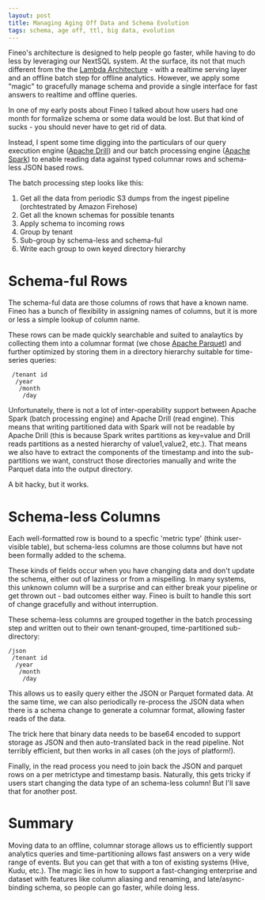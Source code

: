 ```yaml
---
layout: post
title: Managing Aging Off Data and Schema Evolution
tags: schema, age off, ttl, big data, evolution
---
```


Fineo's architecture is designed to help people go faster, while having to do less by leveraging our NextSQL system. At the surface, its not that much different from the the [Lambda Architecture] - with a realtime serving layer and an offline batch step for offline analytics. However, we apply some "magic" to gracefully manage schema and provide a single interface for fast answers to realtime and offline queries.

In one of my early posts about Fineo I talked about how users had one month for formalize schema or some data would be lost. But that kind of sucks - you should never have to get rid of data.

Instead, I spent some time digging into the particulars of our query execution engine ([Apache Drill]) and our batch processing engine ([Apache Spark]) to enable reading data against typed columnar rows and schema-less JSON based rows.

The batch processing step looks like this:

1. Get all the data from periodic S3 dumps from the ingest pipeline (orchtestrated by Amazon Firehose)
2. Get all the known schemas for possible tenants
3. Apply schema to incoming rows
4. Group by tenant
5. Sub-group by schema-less and schema-ful
6. Write each group to own keyed directory hierarchy


# Schema-ful Rows

The schema-ful data are those columns of rows that have a known name. Fineo has a bunch of flexibility in assigning names of columns, but it is more or less a simple lookup of column name.

These rows can be made quickly searchable and suited to analaytics by collecting them into a columnar format (we chose [Apache Parquet]) and further optimized by storing them in a directory hierarchy suitable for time-series queries:

```
 /tenant id
  /year
   /month
    /day
```

Unfortunately, there is not a lot of inter-operability support between Apache Spark (batch processing engine) and Apache Drill (read engine). This means that writing partitioned data with Spark will not be readable by Apache Drill (this is because Spark writes partitions as key=value and Drill reads partitions as a nested hierarchy of value1,value2, etc.). That means we also have to extract the components of the timestamp and into the sub-partitions we want, construct those directories manually and write the Parquet data into the output directory.

A bit hacky, but it works.

# Schema-less Columns

Each well-formatted row is bound to a specfic 'metric type' (think user-visible table), but  schema-less columns are those columns but have not been formally added to the schema.

These kinds of fields occur when you have changing data and don't update the schema, either out of laziness or from a mispelling. In many systems, this unknown column will be a surprise and can either break your pipeline or get thrown out - bad outcomes either way. Fineo is built to handle this sort of change gracefully and without interruption.

These schema-less columns are grouped together in the batch processing step and written out to their own tenant-grouped, time-partitioned sub-directory:

```
/json
 /tenant id
  /year
   /month
    /day
```

This allows us to easily query either the JSON or Parquet formated data. At the same time, we can also periodically re-process the JSON data when there is a schema change to generate a columnar format, allowing faster reads of the data.

The trick here that binary data needs to be base64 encoded to support storage as JSON and then auto-translated back in the read pipeline. Not terribly efficient, but then works in all cases (oh the joys of platform!).

Finally, in the read process you need to join back the JSON and parquet rows on a per metrictype and timestamp basis. Naturally, this gets tricky if users start changing the data type of an schema-less column! But I'll save that for another post.

# Summary

Moving data to an offline, columnar storage allows us to efficiently support analytics queries and time-partitioning allows fast answers on a very wide range of events. But you can get that with a ton of existing systems (Hive, Kudu, etc.). The magic lies in how to support a fast-changing enterprise and dataset with features like column aliasing and renaming, and late/async-binding schema, so people can go faster, while doing less.


[Apache Drill]: https://drill.apache.org
[Apache Spark]: https://spark.apache.org
[Apache Parquet]: https://parquet.apache.org
[Lambda Architecture]: http://lambda-architecture.net/